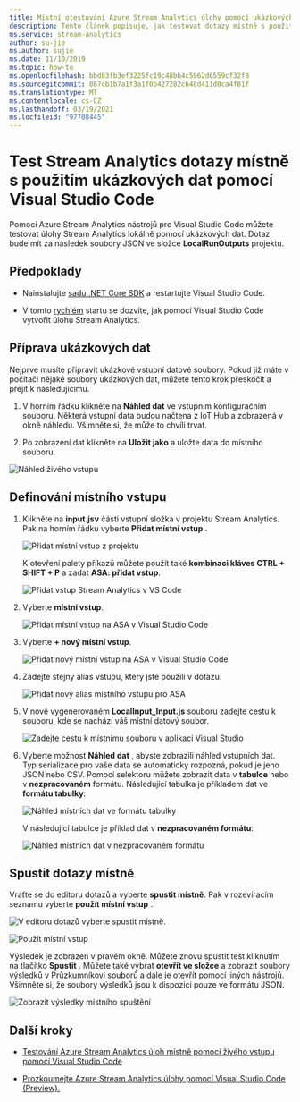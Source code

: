 ```yaml
---
title: Místní otestování Azure Stream Analytics úlohy pomocí ukázkových dat s využitím Visual Studio Code
description: Tento článek popisuje, jak testovat dotazy místně s použitím ukázkových dat pomocí Azure Stream Analyticsch nástrojů pro Visual Studio Code.
ms.service: stream-analytics
author: su-jie
ms.author: sujie
ms.date: 11/10/2019
ms.topic: how-to
ms.openlocfilehash: bbd83fb3ef3225fc19c48bb4c5962d6559cf32f8
ms.sourcegitcommit: 867cb1b7a1f3a1f0b427282c648d411d0ca4f81f
ms.translationtype: MT
ms.contentlocale: cs-CZ
ms.lasthandoff: 03/19/2021
ms.locfileid: "97708445"
---
```

# <a name="test-stream-analytics-queries-locally-with-sample-data-using-visual-studio-code"></a>Test Stream Analytics dotazy místně s použitím ukázkových dat pomocí Visual Studio Code

Pomocí Azure Stream Analytics nástrojů pro Visual Studio Code můžete testovat úlohy Stream Analytics lokálně pomocí ukázkových dat. Dotaz bude mít za následek soubory JSON ve složce **LocalRunOutputs** projektu.

## <a name="prerequisites"></a>Předpoklady

* Nainstalujte [sadu .NET Core SDK](https://dotnet.microsoft.com/download) a restartujte Visual Studio Code.

* V tomto [rychlém](quick-create-visual-studio-code.md) startu se dozvíte, jak pomocí Visual Studio Code vytvořit úlohu Stream Analytics.

## <a name="prepare-sample-data"></a>Příprava ukázkových dat

Nejprve musíte připravit ukázkové vstupní datové soubory. Pokud již máte v počítači nějaké soubory ukázkových dat, můžete tento krok přeskočit a přejít k následujícímu.

1. V horním řádku klikněte na **Náhled dat** ve vstupním konfiguračním souboru. Některá vstupní data budou načtena z IoT Hub a zobrazená v okně náhledu. Všimněte si, že může to chvíli trvat.

2. Po zobrazení dat klikněte na **Uložit jako** a uložte data do místního souboru.

 ![Náhled živého vstupu](./media/quick-create-visual-studio-code/preview-live-input.png)

## <a name="define-a-local-input"></a>Definování místního vstupu

1. Klikněte na **input.jsv** části vstupní složka v projektu Stream Analytics. Pak na horním řádku vyberte **Přidat místní vstup** .

    ![Přidat místní vstup z projektu](./media/quick-create-visual-studio-code/add-input-from-project.png)

    K otevření palety příkazů můžete použít také **kombinaci kláves CTRL + SHIFT + P** a zadat **ASA: přidat vstup**.

   ![Přidat vstup Stream Analytics v VS Code](./media/quick-create-visual-studio-code/add-input.png)

2. Vyberte **místní vstup**.

    ![Přidat místní vstup na ASA v Visual Studio Code](./media/vscode-local-run/add-local-input.png)

3. Vyberte **+ nový místní vstup**.

    ![Přidat nový místní vstup na ASA v Visual Studio Code](./media/vscode-local-run/add-new-local-input.png)

4. Zadejte stejný alias vstupu, který jste použili v dotazu.

    ![Přidat nový alias místního vstupu pro ASA](./media/vscode-local-run/new-local-input-alias.png)

5. V nově vygenerovaném **LocalInput_Input.js** souboru zadejte cestu k souboru, kde se nachází váš místní datový soubor.

    ![Zadejte cestu k místnímu souboru v aplikaci Visual Studio](./media/vscode-local-run/local-file-path.png)

6. Vyberte možnost **Náhled dat** , abyste zobrazili náhled vstupních dat. Typ serializace pro vaše data se automaticky rozpozná, pokud je jeho JSON nebo CSV. Pomocí selektoru můžete zobrazit data v **tabulce** nebo v **nezpracovaném** formátu. Následující tabulka je příkladem dat ve **formátu tabulky**:

     ![Náhled místních dat ve formátu tabulky](./media/vscode-local-run/local-file-preview-table.png)

    V následující tabulce je příklad dat v **nezpracovaném formátu**:

    ![Náhled místních dat v nezpracovaném formátu](./media/vscode-local-run/local-file-preview-raw.png)

## <a name="run-queries-locally"></a>Spustit dotazy místně

Vraťte se do editoru dotazů a vyberte **spustit místně**. Pak v rozevíracím seznamu vyberte **použít místní vstup** .

![V editoru dotazů vyberte spustit místně.](./media/vscode-local-run/run-locally.png)

![Použít místní vstup](./media/vscode-local-run/run-locally-use-local-input.png)

Výsledek je zobrazen v pravém okně. Můžete znovu spustit test kliknutím na tlačítko **Spustit** . Můžete také vybrat **otevřít ve složce** a zobrazit soubory výsledků v Průzkumníkovi souborů a dále je otevřít pomocí jiných nástrojů. Všimněte si, že soubory výsledků jsou k dispozici pouze ve formátu JSON.

![Zobrazit výsledky místního spuštění](./media/vscode-local-run/run-locally-result.png)

## <a name="next-steps"></a>Další kroky

* [Testování Azure Stream Analytics úloh místně pomocí živého vstupu pomocí Visual Studio Code](visual-studio-code-local-run-live-input.md)

* [Prozkoumejte Azure Stream Analytics úlohy pomocí Visual Studio Code (Preview).](visual-studio-code-explore-jobs.md)
